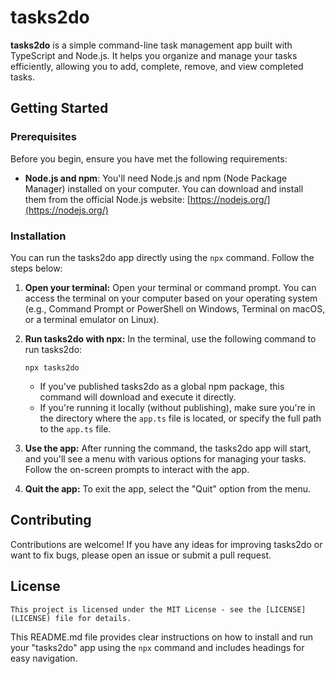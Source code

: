 # tasks2do

**tasks2do** is a simple command-line task management app built with TypeScript and Node.js. It helps you organize and manage your tasks efficiently, allowing you to add, complete, remove, and view completed tasks.

## Getting Started

### Prerequisites

Before you begin, ensure you have met the following requirements:

- **Node.js and npm**: You'll need Node.js and npm (Node Package Manager) installed on your computer. You can download and install them from the official Node.js website: [https://nodejs.org/](https://nodejs.org/)

### Installation

You can run the tasks2do app directly using the `npx` command. Follow the steps below:

1. **Open your terminal:** Open your terminal or command prompt. You can access the terminal on your computer based on your operating system (e.g., Command Prompt or PowerShell on Windows, Terminal on macOS, or a terminal emulator on Linux).

2. **Run tasks2do with npx:** In the terminal, use the following command to run tasks2do:

   ```
   npx tasks2do
   ```

   - If you've published tasks2do as a global npm package, this command will download and execute it directly.
   - If you're running it locally (without publishing), make sure you're in the directory where the `app.ts` file is located, or specify the full path to the `app.ts` file.

3. **Use the app:** After running the command, the tasks2do app will start, and you'll see a menu with various options for managing your tasks. Follow the on-screen prompts to interact with the app.

4. **Quit the app:** To exit the app, select the "Quit" option from the menu.

## Contributing

Contributions are welcome! If you have any ideas for improving tasks2do or want to fix bugs, please open an issue or submit a pull request.

## License

```
This project is licensed under the MIT License - see the [LICENSE](LICENSE) file for details.
```

This README.md file provides clear instructions on how to install and run your "tasks2do" app using the `npx` command and includes headings for easy navigation.